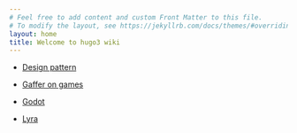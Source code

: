 ```yaml
---
# Feel free to add content and custom Front Matter to this file.
# To modify the layout, see https://jekyllrb.com/docs/themes/#overriding-theme-defaults
layout: home
title: Welcome to hugo3 wiki
---
```


- [Design pattern](/wiki/design_pattern/)

- [Gaffer on games](/wiki/gaffer_on_games)

- [Godot](/wiki/godot/)

- [Lyra](/wiki/lyra/)
